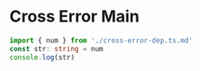 # Cross Error Main

```ts main
import { num } from './cross-error-dep.ts.md'
const str: string = num
console.log(str)
```
